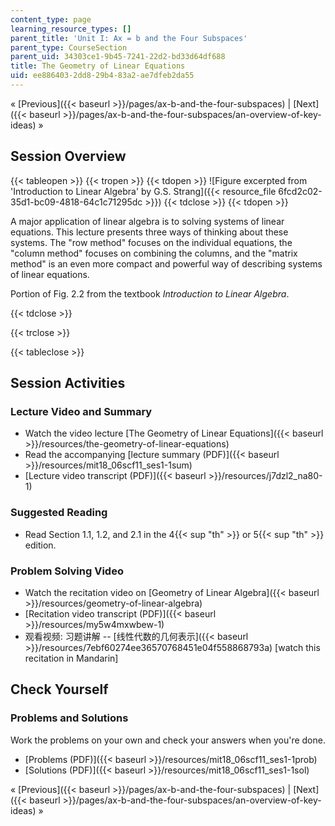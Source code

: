 ```yaml
---
content_type: page
learning_resource_types: []
parent_title: 'Unit I: Ax = b and the Four Subspaces'
parent_type: CourseSection
parent_uid: 34303ce1-9b45-7241-22d2-bd33d64df688
title: The Geometry of Linear Equations
uid: ee886403-2dd8-29b4-83a2-ae7dfeb2da55
---
```


« [Previous]({{< baseurl >}}/pages/ax-b-and-the-four-subspaces) | [Next]({{< baseurl >}}/pages/ax-b-and-the-four-subspaces/an-overview-of-key-ideas) »

Session Overview
----------------

{{< tableopen >}}
{{< tropen >}}
{{< tdopen >}}
![Figure excerpted from 'Introduction to Linear Algebra' by G.S. Strang]({{< resource_file 6fcd2c02-35d1-bc09-4818-64c1c71295dc >}})
{{< tdclose >}}
{{< tdopen >}}


A major application of linear algebra is to solving systems of linear equations. This lecture presents three ways of thinking about these systems. The "row method" focuses on the individual equations, the "column method" focuses on combining the columns, and the "matrix method" is an even more compact and powerful way of describing systems of linear equations.

Portion of Fig. 2.2 from the textbook _Introduction to Linear Algebra_.


{{< tdclose >}}

{{< trclose >}}

{{< tableclose >}}

Session Activities
------------------

### Lecture Video and Summary

*   Watch the video lecture [The Geometry of Linear Equations]({{< baseurl >}}/resources/the-geometry-of-linear-equations)
*   Read the accompanying [lecture summary (PDF)]({{< baseurl >}}/resources/mit18_06scf11_ses1-1sum)
*   [Lecture video transcript (PDF)]({{< baseurl >}}/resources/j7dzl2_na80-1)

### Suggested Reading

*   Read Section 1.1, 1.2, and 2.1 in the 4{{< sup "th" >}} or 5{{< sup "th" >}} edition.

### Problem Solving Video

*   Watch the recitation video on [Geometry of Linear Algebra]({{< baseurl >}}/resources/geometry-of-linear-algebra)
*   [Recitation video transcript (PDF)]({{< baseurl >}}/resources/my5w4mxwbew-1)
*   观看视频: 习题讲解 -- [线性代数的几何表示]({{< baseurl >}}/resources/7ebf60274ee36570768451e04f558868793a) \[watch this recitation in Mandarin\]

Check Yourself
--------------

### Problems and Solutions

Work the problems on your own and check your answers when you're done.

*   [Problems (PDF)]({{< baseurl >}}/resources/mit18_06scf11_ses1-1prob)
*   [Solutions (PDF)]({{< baseurl >}}/resources/mit18_06scf11_ses1-1sol)

« [Previous]({{< baseurl >}}/pages/ax-b-and-the-four-subspaces) | [Next]({{< baseurl >}}/pages/ax-b-and-the-four-subspaces/an-overview-of-key-ideas) »